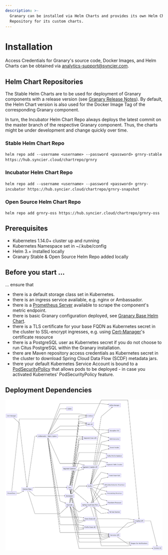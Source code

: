 ```yaml
---
description: >-
  Granary can be installed via Helm Charts and provides its own Helm Chart
  Repository for its custom charts.
---
```


# Installation

Access Credentials for Granary's source code, Docker Images, and Helm Charts can be obtained via analytics-support@syncier.com.

## Helm Chart Repositories

The Stable Helm Charts are to be used for deployment of Granary components with a release version \(see [Granary Release Notes](../granary-release-notes/)\). By default, the Helm Chart version is also used for the Docker Image Tag of the corresponding Granary component.

In turn, the Incubator Helm Chart Repo always deploys the latest commit on the master branch of the respective Granary component. Thus, the charts might be under development and change quickly over time.

### Stable Helm Chart Repo

`helm repo add --username <username> --password <password> grnry-stable https://hub.syncier.cloud/chartrepo/grnry`

### Incubator Helm Chart Repo

`helm repo add --username <username> --password <password> grnry-incubator https://hub.syncier.cloud/chartrepo/grnry-snapshot`

### Open Source Helm Chart Repo

`helm repo add grnry-oss https://hub.syncier.cloud/chartrepo/grnry-oss`

## Prerequisites

* Kubernetes 1.14.0+ cluster up and running 
* Kubernetes Namespace set in ~/.kube/config 
* Helm 3.+ installed locally
* Granary Stable & Open Source Helm Repo added locally

## Before you start ...

... ensure that

* there is a default storage class set in Kubernetes.
* there is an ingress service available, e.g. nginx or Ambassador.
* there is a [Prometheus Server](https://prometheus.io/) available to scrape the component's metric endpoint.
* there is basic Granary configuration deployed, see [Granary Base Helm Chart](with-helm/granary-base-deployment.md).
* there is a TLS certificate for your base FQDN as Kubernetes secret in the cluster to SSL-encrypt ingresses, e.g. using [Cert-Manager](https://docs.cert-manager.io/en/latest/)'s certificate resource
* there is a PostgreSQL user as Kubernetes secret if you do not choose to run Citus PostgreSQL within the Granary installation.
* there are Maven repository access credentials as Kubernetes secret in the cluster to download Spring Cloud Data Flow \(SCDF\) metadata jars.
* there your default Kubernetes Service Account is bound to a [PodSecurityPolicy](https://kubernetes.io/docs/concepts/policy/pod-security-policy/) that allows pods to be deployed - in case you activated Kubernetes' PodSecurityPolicy feature.

## Deployment Dependencies

![](../../.gitbook/assets/deployment.png)

